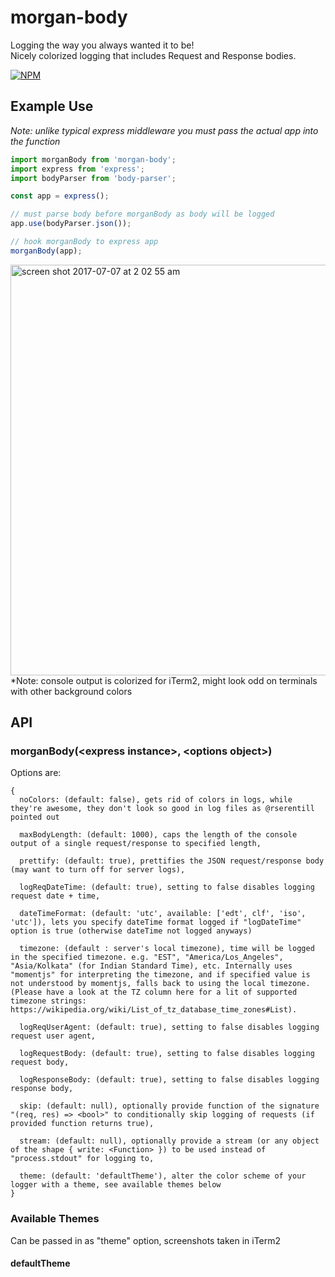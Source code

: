 # morgan-body

Logging the way you always wanted it to be! <br />
Nicely colorized logging that includes Request and Response bodies.

[![NPM][nodei-image]][nodei-url]

## Example Use
*Note: unlike typical express middleware you must pass the actual app into the function*
```js
import morganBody from 'morgan-body';
import express from 'express';
import bodyParser from 'body-parser';

const app = express();

// must parse body before morganBody as body will be logged
app.use(bodyParser.json());

// hook morganBody to express app
morganBody(app);
```
<img width="657" alt="screen shot 2017-07-07 at 2 02 55 am" src="https://user-images.githubusercontent.com/7177292/27944997-74491fa6-62b8-11e7-96c8-82dbf2e6b50c.png">
*Note: console output is colorized for iTerm2, might look odd on terminals with other background colors

## API
### morganBody(\<express instance>, \<options object>)
  Options are:
  ```
  {
    noColors: (default: false), gets rid of colors in logs, while they're awesome, they don't look so good in log files as @rserentill pointed out

    maxBodyLength: (default: 1000), caps the length of the console output of a single request/response to specified length,

    prettify: (default: true), prettifies the JSON request/response body (may want to turn off for server logs),

    logReqDateTime: (default: true), setting to false disables logging request date + time,

    dateTimeFormat: (default: 'utc', available: ['edt', clf', 'iso', 'utc']), lets you specify dateTime format logged if "logDateTime" option is true (otherwise dateTime not logged anyways)

    timezone: (default : server's local timezone), time will be logged in the specified timezone. e.g. "EST", "America/Los_Angeles", "Asia/Kolkata" (for Indian Standard Time), etc. Internally uses "momentjs" for interpreting the timezone, and if specified value is not understood by momentjs, falls back to using the local timezone. (Please have a look at the TZ column here for a lit of supported timezone strings: https://wikipedia.org/wiki/List_of_tz_database_time_zones#List).

    logReqUserAgent: (default: true), setting to false disables logging request user agent,

    logRequestBody: (default: true), setting to false disables logging request body,

    logResponseBody: (default: true), setting to false disables logging response body,

    skip: (default: null), optionally provide function of the signature "(req, res) => <bool>" to conditionally skip logging of requests (if provided function returns true),

    stream: (default: null), optionally provide a stream (or any object of the shape { write: <Function> }) to be used instead of "process.stdout" for logging to,
    
    theme: (default: 'defaultTheme'), alter the color scheme of your logger with a theme, see available themes below
  }
  ```
  ### Available Themes
  Can be passed in as "theme" option, screenshots taken in iTerm2
  #### defaultTheme
  

[nodei-image]: https://nodei.co/npm/morgan-body.png?downloads=true&downloadRank=true&stars=true
[nodei-url]: https://www.npmjs.com/package/morgan-body
